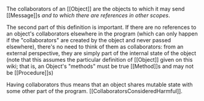 The collaborators of an [[Object]] are the objects to which it may send [[Message]]s *and to which there are references in other scopes*.

The second part of this definition is important. If there are no references to an object's collaborators elsewhere in the program (which can only happen if the "collaborators" are created by the object and never passed elsewhere), there's no need to think of them as collaborators: from an external perspective, they are simply part of the internal state of the object (note that this assumes the particular definition of [[Object]] given on this wiki; that is, an Object's "methods" must be true [[Method]]s and may not be [[Procedure]]s)

Having collaborators thus means that an object shares mutable state with some other part of the program. [[CollaboratorsConsideredHarmful]].

